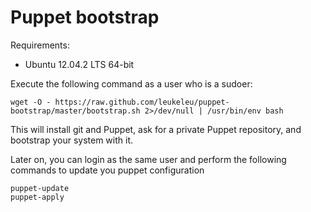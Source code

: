 Puppet bootstrap
================

Requirements:

- Ubuntu 12.04.2 LTS 64-bit


Execute the following command as a user who is a sudoer:

    wget -O - https://raw.github.com/leukeleu/puppet-bootstrap/master/bootstrap.sh 2>/dev/null | /usr/bin/env bash


This will install git and Puppet, ask for a private Puppet repository, and bootstrap your system with it.

Later on, you can login as the same user and perform the following commands to update you puppet configuration

    puppet-update
    puppet-apply
